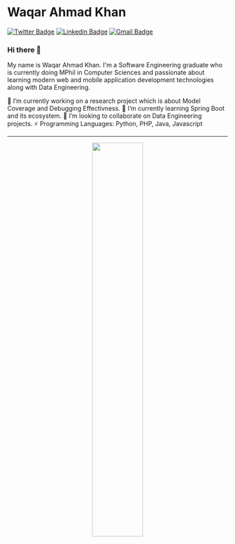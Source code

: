 <!-- 👋  Hi, I’m Waqar Ahmad Khan @bhali16  
👀  I’m interested in Java Web Development, Data and Security and recently worked with Testing Frameworks and find it very interesting  
🌱  I’m currently working with Java and Python  -->
<!-- 💞️  I’m looking to collaborate on Machine Learning and Social Network Analysis   -->

<!-- - 🤔 I’m looking for help with Javascript. -->


# Waqar Ahmad Khan
[![Twitter Badge](https://img.shields.io/badge/-@thewaqarism-1ca0f1?style=flat-square&labelColor=1ca0f1&logo=twitter&logoColor=white&link=https://twitter.com/thewaqarism)](https://twitter.com/thewaqarism) 
[![Linkedin Badge](https://img.shields.io/badge/-bhali16-blue?style=flat-square&logo=Linkedin&logoColor=white&link=https://www.linkedin.com/in/bhali16/)](https://www.linkedin.com/in/bhali16/) 
[![Gmail Badge](https://img.shields.io/badge/-wakhan@cs.qau.edu.pk-c14438?style=flat-square&logo=Gmail&logoColor=white&link=mailto:wakhan@cs.qau.edu.pk)](mailto:wakhan@cs.qau.edu.pk)


### Hi there 👋
My name is Waqar Ahmad Khan. I'm a Software Engineering graduate who is currently doing MPhil in Computer Sciences and passionate about learning modern web and mobile application development technologies along with Data Engineering.

🔭 I’m currently working on a research project which is about Model Coverage and Debugging Effectivness.
🌱 I’m currently learning Spring Boot and its ecosystem.
👯 I’m looking to collaborate on Data Engineering projects.
⚡ Programming Languages: Python, PHP, Java, Javascript

<!-- <p align="center">
  <a href="http://twitter.com/bhali16">
    <img src="https://img.shields.io/twitter/follow/thewaqarism?label=Twitter&logo=twitter&style=for-the-badge" />
  </a>
</p>
 -->
---
<p align="center">
    <img width="48%" src="https://github-readme-streak-stats.herokuapp.com/?user=bhali16&hide_border=true" />
</center>
